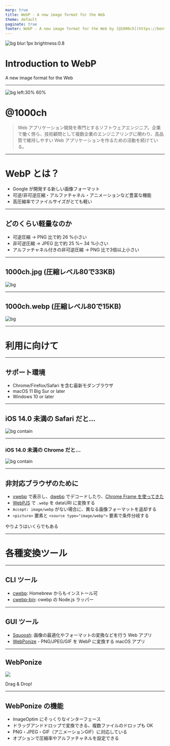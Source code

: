 ```yaml
---
marp: true
title: WebP - A new image format for the Web
theme: default
paginate: true
footer: WebP - A new image format for the Web by [@1000ch](https://bento.me/1000ch)
---
```


![bg blur:1px brightness:0.8](./img/inokashira.jpg)

<!-- _class: invert -->

# <!-- fit --> Introduction to **WebP**

A new image format for the Web

---

![bg left:30% 60%](https://shogosensui.com/img/1000ch.avif)

# @1000ch

> Web アプリケーション開発を専門とするソフトウェアエンジニア。企業で働く傍ら、技術顧問として複数企業のエンジニアリングに関わり、高品質で維持しやすい Web アプリケーションを作るための活動を続けている。

---

# WebP とは？

- Google が開発する新しい画像フォーマット
- 可逆/非可逆圧縮・アルファチャネル・アニメーションなど豊富な機能
- 高圧縮率でファイルサイズがとても軽い

---

## どのくらい軽量なのか

- 可逆圧縮 → PNG 比で約 26 %小さい
- 非可逆圧縮 → JPEG 比で約 25 %~ 34 %小さい
- アルファチャネル付きの非可逆圧縮 → PNG 比で3倍以上小さい

---

<!-- _class: invert -->

## 1000ch.jpg (圧縮レベル80で33KB)

![bg](./img/1000ch.jpg)

---

<!-- _class: invert -->

## 1000ch.webp (圧縮レベル80で15KB)

![bg](./img/1000ch.jpg)

---

<!-- _class: invert -->

# <!-- fit --> 利用に向けて

---

## サポート環境

- Chrome/Firefox/Safari を含む最新モダンブラウザ
- macOS 11 Big Sur or later
- Windows 10 or later

---

## iOS 14.0 未満の Safari だと…

![bg contain](./img/webp-safari.jpg)

---

### iOS 14.0 未満の Chrome だと…

![bg contain](./img/webp-chrome.jpg)

---

## 非対応ブラウザのために

- [vwebp](https://developers.google.com/speed/webp/docs/vwebp) で表示し、[dwebp](https://developers.google.com/speed/webp/docs/dwebp) でデコードしたり、[Chrome Frame を使ってきた](https://cloud.googleblog.com/2013/06/retiring-chrome-frame.html)
- [WebPJS](https://github.com/obartra/webpjs) で `.webp` を dataURI に変換する
- `Accept: image/webp` がない場合に、異なる画像フォーマットを返却する
- `<picture>` 要素と `<source type="image/webp">` 要素で条件分岐する

やりようはいくらでもある

---

<!-- _class: invert -->

# <!-- fit --> 各種変換ツール

---

## CLI ツール

- [cwebp](https://developers.google.com/speed/webp/docs/precompiled): Homebrew からもインストール可
- [cwebp-bin](https://github.com/imagemin/cwebp-bin): cwebp の Node.js ラッパー

---

## GUI ツール

- [Squoosh](https://squoosh.app/): 画像の最適化やフォーマットの変換などを行う Web アプリ
- [WebPonize](http://github.com/webponize/webponize) - PNG/JPEG/GIF を WebP に変換する macOS アプリ

---

## WebPonize

![](./img/webponize.jpg)

Drag & Drop!

---

## WebPonize の機能

- ImageOptim にそっくりなインターフェース
- ドラッグアンドドロップで変換できる、複数ファイルのドロップも OK
- PNG・JPEG・GIF（アニメーションGIF）に対応している
- オプションで圧縮率やアルファチャネルを設定できる
